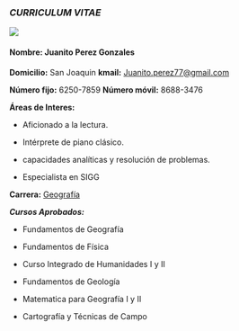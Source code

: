 ###                       _**CURRICULUM VITAE**_

![](https://www.alltech.com/sites/default/files/styles/contact_form_profile_img/public/2018-03/download%20%282%29.jpeg?itok=UtC4e_au) 

#### **Nombre:** Juanito Perez Gonzales

**Domicilio:** San Joaquin   **kmail:** Juanito.perez77@gmail.com

**Número fijo:** 6250-7859   **Número móvil:** 8688-3476  

**Áreas de Interes:**

- Aficionado a la lectura. 

- Intérprete de piano clásico.

- capacidades analíticas y resolución de problemas.

- Especialista en SIGG

**Carrera:** [Geografía](https://www.geografia.fcs.ucr.ac.cr/)

_**Cursos Aprobados:**_ 

- Fundamentos de Geografía

- Fundamentos de Física

- Curso Integrado de Humanidades I y II

- Fundamentos de Geología

- Matematica para Geografía I y II

- Cartografía y Técnicas de Campo


